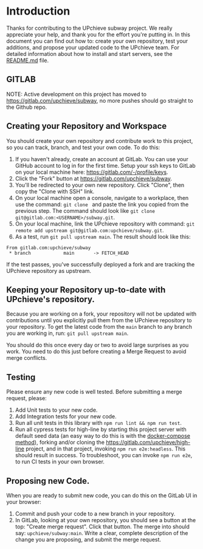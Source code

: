 # Introduction

Thanks for contributing to the UPchieve subway project. We really appreciate your help, and thank you for the effort you're putting in. In this document you can find out how to: create your own repository, test your additions, and propose your updated code to the UPchieve team. For detailed information about how to install and start servers, see the [README.md](README.md) file.

## GITLAB

NOTE: Active development on this project has moved to https://gitlab.com/upchieve/subway, no more pushes should go straight to the Github repo.

## Creating your Repository and Workspace

You should create your own repository and contribute work to this project, so you can track, branch, and test your own code. To do this:

1. If you haven't already, create an account at GitLab. You can use your GitHub account to log in for the first time. Setup your ssh keys to GitLab on your local machine here: https://gitlab.com/-/profile/keys.
1. Click the "Fork" button at https://gitlab.com/upchieve/subway.
1. You'll be redirected to your own new repository. Click "Clone", then copy the "Clone with SSH" link.
1. On your local machine open a console, navigate to a workplace, then use the command: `git clone ` and paste the link you copied from the previous step. The command should look like `git clone git@gitlab.com:<USERNAME>/subway.git`.
1. On your local machine, link the UPchieve repository with command: `git remote add upstream git@gitlab.com:upchieve/subway.git`.
1. As a test, run `git pull upstream main`. The result should look like this:
```
From gitlab.com:upchieve/subway
 * branch            main       -> FETCH_HEAD
```

If the test passes, you've successfully deployed a fork and are tracking the UPchieve repository as upstream.

## Keeping your Repository up-to-date with UPchieve's repository.
Because you are working on a fork, your repository will not be updated with contributions until you explicitly pull them from the UPchieve repository to your repository. To get the latest code from the `main` branch to any branch you are working in, run: `git pull upstream main`.

You should do this once every day or two to avoid large surprises as you work. You need to do this just before creating a Merge Request to avoid merge conflicts.

## Testing
Please ensure any new code is well tested. Before submitting a merge request, please:

1. Add Unit tests to your new code.
1. Add Integration tests for your new code.
1. Run all unit tests in this library with `npm run lint && npm run test`.
1. Run all cypress tests for high-line by starting this project server with default seed data (an easy way to do this is with the [docker-compose method](README.md#docker-compose)), forking and/or cloning the https://gitlab.com/upchieve/high-line project, and in that project, invoking `npm run e2e:headless`. This should result in success. To troubleshoot, you can invoke `npm run e2e`, to run CI tests in your own browser.

## Proposing new Code.
When you are ready to submit new code, you can do this on the GitLab UI in your browser:
1. Commit and push your code to a new branch in your repository.
1. In GitLab, looking at your own repository, you should see a button at the top: "Create merge request". Click that button. The merge into should say: `upchieve/subway:main`. Write a clear, complete description of the change you are proposing, and submit the merge request.